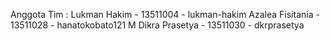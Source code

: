 Anggota Tim : 
Lukman Hakim - 13511004 - lukman-hakim
Azalea Fisitania - 13511028 - hanatokobato121 
M Dikra Prasetya - 13511030 - dkrprasetya